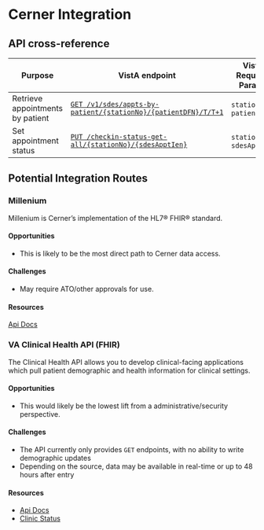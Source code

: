 # Cerner Integration

## API cross-reference


| Purpose  | VistA endpoint | VistA Required Params | Millenium Endpoint | Millenium Required Params |
| -------- | -------------- | --------------------- | ------------------ | ------------------------- |
| Retrieve appointments by patient | [`GET /v1/sdes/appts-by-patient/{stationNo}/{patientDFN}/T/T+1`](https://github.com/department-of-veterans-affairs/chip#multiple-appointments) | `stationNo`, `patientDFN` | [`GET /Appointment?:parameters`](https://fhir.cerner.com/millennium/r4/base/workflow/appointment/#search) | `patient`, `location`, `practitioner` |
| Set appointment status | [`PUT /checkin-status-get-all/{stationNo}/{sdesApptIen}`](https://github.com/department-of-veterans-affairs/chip#multiple-appointments) | `stationNo`, `sdesApptIen` | [`PATCH /Appointment/:id`](https://fhir.cerner.com/millennium/r4/base/workflow/appointment/#example---update-status-to-booked) | `id` |


## Potential Integration Routes

### Millenium

Millenium is Cerner’s implementation of the HL7® FHIR® standard.

#### Opportunities

- This is likely to be the most direct path to Cerner data access.

#### Challenges

- May require ATO/other approvals for use.

#### Resources

[Api Docs](https://fhir.cerner.com/millennium/overview/)

### VA Clinical Health API (FHIR)

The Clinical Health API allows you to develop clinical-facing applications which pull patient demographic and health information for clinical settings.

#### Opportunities

- This would likely be the lowest lift from a administrative/security perspective.

#### Challenges

- The API currently only provides `GET` endpoints, with no ability to write demographic updates
- Depending on the source, data may be available in real-time or up to 48 hours after entry

#### Resources

- [Api Docs](https://developer.va.gov/explore/health/docs/clinical_health?version=current)
- [Clinic Status](https://github.com/department-of-veterans-affairs/health-apis-vista-fhir-query/wiki)

